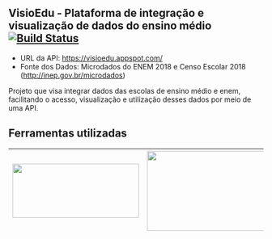 ## VisioEdu - Plataforma de integração e visualização de dados do ensino médio [![Build Status](https://travis-ci.org/ggpereira/visio-edu.svg?branch=master)](https://travis-ci.org/ggpereira/visio-edu)

- URL da API: https://visioedu.appspot.com/
- Fonte dos Dados: Microdados do ENEM 2018 e Censo Escolar 2018 (http://inep.gov.br/microdados)

Projeto que visa integrar dados das escolas de ensino médio e enem, facilitando o acesso, visualização e utilização desses dados por meio de uma API.

## Ferramentas utilizadas

| <img width="250" height="107" src="https://github.com/ggpereira/visio-edu/blob/master/artwork/tools_logo/node_logo.jpeg?raw=true"> | <img width="300" height="158" src="https://github.com/ggpereira/visio-edu/blob/master/artwork/tools_logo/travis_logo.png?raw=true"> | <img width="320" height="77" src="https://github.com/ggpereira/visio-edu/blob/master/artwork/tools_logo/typescript_logo.png?raw=true"> | 
| :---: | :---: | :---: |



